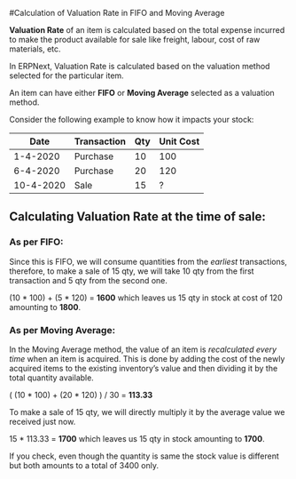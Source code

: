 <!-- add-breadcrumbs -->
#Calculation of Valuation Rate in FIFO and Moving Average

**Valuation Rate** of an item is calculated based on the total expense incurred to make the product available for sale like freight, labour, cost of raw materials, etc.

In ERPNext, Valuation Rate is calculated based on the valuation method selected for the particular item.

An item can have either **FIFO** or **Moving Average** selected as a valuation method.

Consider the following example to know how it impacts your stock:

| Date | Transaction | Qty | Unit Cost
|--|--|--|--|
| 1-4-2020 | Purchase | 10 | 100  |
| 6-4-2020 | Purchase | 20 | 120  |
| 10-4-2020 | Sale | 15 | ? |


## Calculating Valuation Rate at the time of sale:

### As per FIFO:

Since this is FIFO, we will consume quantities from the _earliest_ transactions, therefore, to make a sale of 15 qty, we will take 10 qty from the first transaction and 5 qty from the second one.

(10 * 100) + (5 * 120) = **1600** which leaves us 15 qty in stock at cost of 120 amounting to **1800**.

### As per Moving Average:

In the Moving Average method, the value of an item is _recalculated_  _every time_ when an item is acquired. This is done by adding the cost of the newly acquired items to the existing inventory’s value and then dividing it by the total quantity available.

( (10 * 100) + (20 * 120) ) / 30 = **113.33**

To make a sale of 15 qty, we will directly multiply it by the average value we received just now.

15 * 113.33 = **1700** which leaves us 15 qty in stock amounting to **1700**.

If you check, even though the quantity is same the stock value is different but both amounts to a total of 3400 only.